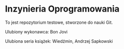 # Inzynieria Oprogramowania

To jest repozytorium testowe, stworzone do nauki Git.

Ulubiony wykonawca:
Bon Jovi

Ulubiona seria książek:
Wiedźmin, Andrzej Sapkowski





